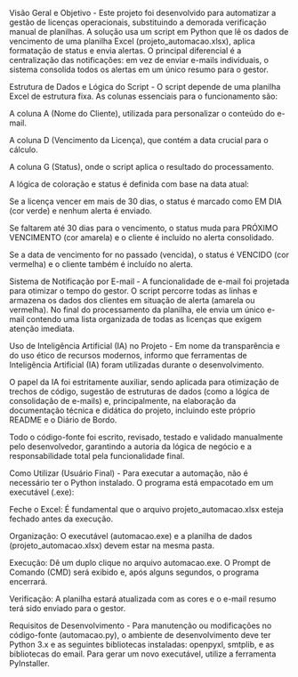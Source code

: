 Visão Geral e Objetivo -
Este projeto foi desenvolvido para automatizar a gestão de licenças operacionais, substituindo a demorada verificação manual de planilhas. A solução usa um script em Python que lê os dados de vencimento de uma planilha Excel (projeto_automacao.xlsx), aplica formatação de status e envia alertas. O principal diferencial é a centralização das notificações: em vez de enviar e-mails individuais, o sistema consolida todos os alertas em um único resumo para o gestor.

Estrutura de Dados e Lógica do Script -
O script depende de uma planilha Excel de estrutura fixa. As colunas essenciais para o funcionamento são:

A coluna A (Nome do Cliente), utilizada para personalizar o conteúdo do e-mail.

A coluna D (Vencimento da Licença), que contém a data crucial para o cálculo.

A coluna G (Status), onde o script aplica o resultado do processamento.

A lógica de coloração e status é definida com base na data atual:

Se a licença vencer em mais de 30 dias, o status é marcado como EM DIA (cor verde) e nenhum alerta é enviado.

Se faltarem até 30 dias para o vencimento, o status muda para PRÓXIMO VENCIMENTO (cor amarela) e o cliente é incluído no alerta consolidado.

Se a data de vencimento for no passado (vencida), o status é VENCIDO (cor vermelha) e o cliente também é incluído no alerta.

Sistema de Notificação por E-mail -
A funcionalidade de e-mail foi projetada para otimizar o tempo do gestor. O script percorre todas as linhas e armazena os dados dos clientes em situação de alerta (amarela ou vermelha). No final do processamento da planilha, ele envia um único e-mail contendo uma lista organizada de todas as licenças que exigem atenção imediata.

Uso de Inteligência Artificial (IA) no Projeto -
Em nome da transparência e do uso ético de recursos modernos, informo que ferramentas de Inteligência Artificial (IA) foram utilizadas durante o desenvolvimento.

O papel da IA foi estritamente auxiliar, sendo aplicada para otimização de trechos de código, sugestão de estruturas de dados (como a lógica de consolidação de e-mails) e, principalmente, na elaboração da documentação técnica e didática do projeto, incluindo este próprio README e o Diário de Bordo.

Todo o código-fonte foi escrito, revisado, testado e validado manualmente pelo desenvolvedor, garantindo a autoria da lógica de negócio e a responsabilidade total pela funcionalidade final.

Como Utilizar (Usuário Final) - 
Para executar a automação, não é necessário ter o Python instalado. O programa está empacotado em um executável (.exe):

Feche o Excel: É fundamental que o arquivo projeto_automacao.xlsx esteja fechado antes da execução.

Organização: O executável (automacao.exe) e a planilha de dados (projeto_automacao.xlsx) devem estar na mesma pasta.

Execução: Dê um duplo clique no arquivo automacao.exe. O Prompt de Comando (CMD) será exibido e, após alguns segundos, o programa encerrará.

Verificação: A planilha estará atualizada com as cores e o e-mail resumo terá sido enviado para o gestor.

Requisitos de Desenvolvimento -
Para manutenção ou modificações no código-fonte (automacao.py), o ambiente de desenvolvimento deve ter Python 3.x e as seguintes bibliotecas instaladas: openpyxl, smtplib, e as bibliotecas do email. Para gerar um novo executável, utilize a ferramenta PyInstaller.
